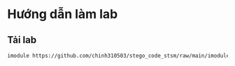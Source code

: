 # Hướng dẫn làm lab
## Tải lab
```bash
imodule https://github.com/chinh310503/stego_code_stsm/raw/main/imodule.tar
```
